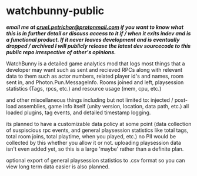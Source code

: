 # watchbunny-public
**_email me at cruel.petrichor@protonmail.com if you want to know what this is in further detail or discuss access to it if / when it exits indev and is a functional product. If it never leaves development and is eventually dropped / archived I will publicly release the latest dev sourcecode to this public repo irrespective of other's opinions._**

WatchBunny is a detailed game analytics mod that logs most things that a developer may want such as sent and recieved RPCs along with relevant data to them such as actor numbers, related player id's and names, room sent in, and Photon.Pun.MessageInfo. Rooms joined and left, playsession statistics (Tags, rpcs, etc.) and resource usage (mem, cpu, etc.)

and other miscellaneous things including but not limited to: injected / post-load assemblies, game info itself (unity version, location, data path, etc.) all loaded plugins, tag events, and detailed timestamp logging.

its planned to have a customizable data policy at some point (data collection of suspiscious rpc events, and general playsession statistics like total tags, total room joins, total playtime, when you played, etc.) no PII would be collected by this whether you allow it or not. uploading playsession data isn't even added yet, so this is a large 'maybe' rather than a definite plan.

optional export of general playsession statistics to .csv format so you can view long term data easier is also planned.
